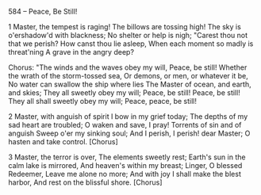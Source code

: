 584 – Peace, Be Still!


1
Master, the tempest is raging!
The billows are tossing high!
The sky is o'ershadow'd with blackness;
No shelter or help is nigh;
"Carest thou not that we perish?
How canst thou lie asleep,
When each moment so madly is threat'ning
A grave in the angry deep?

Chorus:
"The winds and the waves obey my will,
Peace, be still!
Whether the wrath of the storm-tossed sea,
Or demons, or men, or whatever it be,
No water can swallow the ship where lies
The Master of ocean, and earth, and skies;
They all sweetly obey my will;
Peace, be still!
Peace, be still!
They all shall sweetly obey my will;
Peace, peace, be still!

2
Master, with anguish of spirit
I bow in my grief today;
The depths of my sad heart are troubled;
O waken and save, I pray!
Torrents of sin and of anguish
Sweep o'er my sinking soul;
And I perish, I perish!  dear Master;
O hasten and take control.  [Chorus]

3
Master, the terror is over,
The elements sweetly rest;
Earth's sun in the calm lake is mirrored,
And heaven's within my breast;
Linger, O blessed Redeemer,
Leave me alone no more;
And with joy I shall make the blest harbor,
And rest on the blissful shore.  [Chorus]
